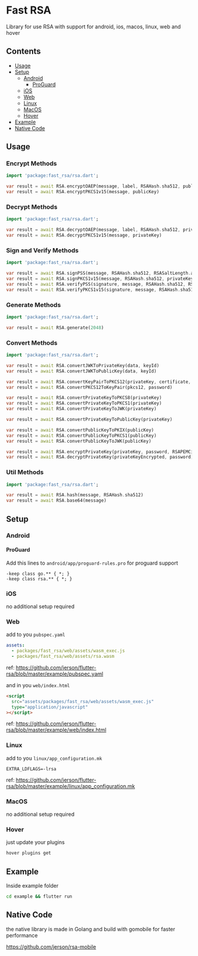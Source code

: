 # Fast RSA

Library for use RSA with support for android, ios, macos, linux, web and hover

## Contents

- [Usage](#usage)
- [Setup](#setup)
  - [Android](#android)
    - [ProGuard](#proguard)
  - [iOS](#ios)
  - [Web](#web)
  - [Linux](#linux)
  - [MacOS](#macos)
  - [Hover](#hover)
- [Example](#example)
- [Native Code](#native-code)

## Usage

### Encrypt Methods

```dart
import 'package:fast_rsa/rsa.dart';

var result = await RSA.encryptOAEP(message, label, RSAHash.sha512, publicKey)
var result = await RSA.encryptPKCS1v15(message, publicKey)

```

### Decrypt Methods

```dart
import 'package:fast_rsa/rsa.dart';

var result = await RSA.decryptOAEP(message, label, RSAHash.sha512, privateKey)
var result = await RSA.decryptPKCS1v15(message, privateKey)

```

### Sign and Verify Methods

```dart
import 'package:fast_rsa/rsa.dart';

var result = await RSA.signPSS(message, RSAHash.sha512, RSASaltLength.auto, privateKey)
var result = await RSA.signPKCS1v15(message, RSAHash.sha512, privateKey)
var result = await RSA.verifyPSS(signature, message, RSAHash.sha512, RSASaltLength.auto, publicKey)
var result = await RSA.verifyPKCS1v15(signature, message, RSAHash.sha512, publicKey)

```

### Generate Methods

```dart
import 'package:fast_rsa/rsa.dart';

var result = await RSA.generate(2048)

```

### Convert Methods

```dart
import 'package:fast_rsa/rsa.dart';

var result = await RSA.convertJWKToPrivateKey(data, keyId)
var result = await RSA.convertJWKToPublicKey(data, keyId)

var result = await RSA.convertKeyPairToPKCS12(privateKey, certificate, password)
var result = await RSA.convertPKCS12ToKeyPair(pkcs12, password)

var result = await RSA.convertPrivateKeyToPKCS8(privateKey)
var result = await RSA.convertPrivateKeyToPKCS1(privateKey)
var result = await RSA.convertPrivateKeyToJWK(privateKey)

var result = await RSA.convertPrivateKeyToPublicKey(privateKey)

var result = await RSA.convertPublicKeyToPKIX(publicKey)
var result = await RSA.convertPublicKeyToPKCS1(publicKey)
var result = await RSA.convertPublicKeyToJWK(publicKey)

var result = await RSA.encryptPrivateKey(privateKey, password, RSAPEMCipher.aes256)
var result = await RSA.decryptPrivateKey(privateKeyEncrypted, password)
```

### Util Methods

```dart
import 'package:fast_rsa/rsa.dart';

var result = await RSA.hash(message, RSAHash.sha512)
var result = await RSA.base64(message)

```

## Setup

### Android

#### ProGuard

Add this lines to `android/app/proguard-rules.pro` for proguard support

```proguard
-keep class go.** { *; }
-keep class rsa.** { *; }
```

### iOS

no additional setup required

### Web

add to you `pubspec.yaml`

```yaml
assets:
  - packages/fast_rsa/web/assets/wasm_exec.js
  - packages/fast_rsa/web/assets/rsa.wasm
```

ref: https://github.com/jerson/flutter-rsa/blob/master/example/pubspec.yaml

and in you `web/index.html`

```html
<script
  src="assets/packages/fast_rsa/web/assets/wasm_exec.js"
  type="application/javascript"
></script>
```

ref: https://github.com/jerson/flutter-rsa/blob/master/example/web/index.html

### Linux

add to you `linux/app_configuration.mk`

```make
EXTRA_LDFLAGS=-lrsa
```

ref: https://github.com/jerson/flutter-rsa/blob/master/example/linux/app_configuration.mk

### MacOS

no additional setup required

### Hover

just update your plugins

```bash
hover plugins get
```

## Example

Inside example folder

```bash
cd example && flutter run
```

## Native Code

the native library is made in Golang and build with gomobile for faster performance

https://github.com/jerson/rsa-mobile
